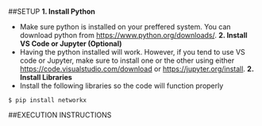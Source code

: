 ##SETUP
**1. Install Python**
  - Make sure python is installed on your preffered system. You can download python from https://www.python.org/downloads/.
**2. Install VS Code or Jupyter (Optional)**
  - Having the python installed will work. However, if you tend to use VS code or Jupyter, make sure to install one or the other using either https://code.visualstudio.com/download or https://jupyter.org/install.
**2. Install Libraries**
  - Install the following libraries so the code will function properly
  ```
  $ pip install networkx
  ```
##EXECUTION INSTRUCTIONS
